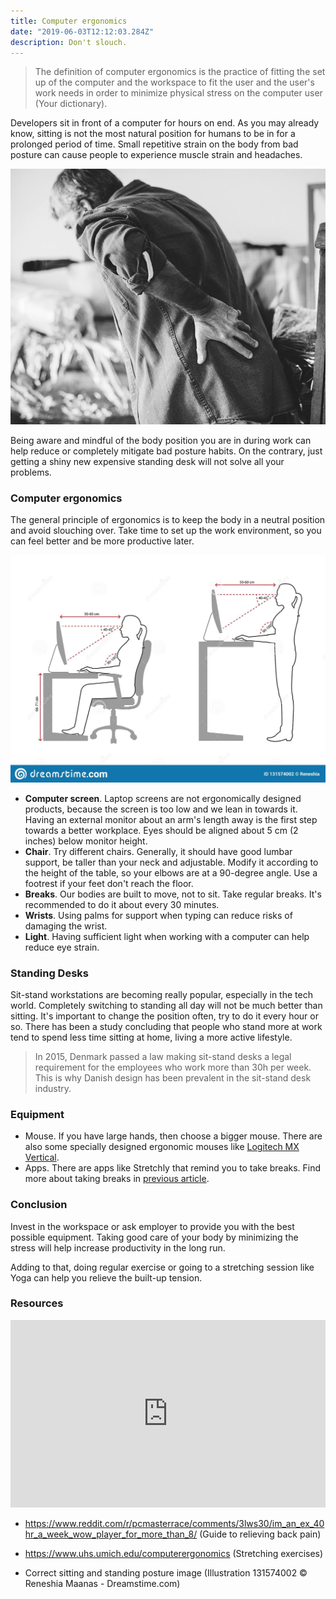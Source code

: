 ```yaml
---
title: Computer ergonomics
date: "2019-06-03T12:12:03.284Z"
description: Don't slouch.
---
```


> The definition of computer ergonomics is the practice of fitting the set up of the computer and the workspace to fit the user and the user's work needs in order to minimize physical stress on the computer user (Your dictionary).

Developers sit in front of a computer for hours on end. As you may already know, sitting is not the most natural position for humans to be in for a prolonged period of time. Small repetitive strain on the body from bad posture can cause people to experience muscle strain and headaches.

![Back pain](./back-pain.jpg)

Being aware and mindful of the body position you are in during work can help reduce or completely mitigate bad posture habits. On the contrary, just getting a shiny new expensive standing desk will not solve all your problems.

### Computer ergonomics

The general principle of ergonomics is to keep the body in a neutral position and avoid slouching over. Take time to set up the work environment, so you can feel better and be more productive later.

![Sit and stand posture](./sit-stand-posture.jpg)

- **Computer screen**. Laptop screens are not ergonomically designed products, because the screen is too low and we lean in towards it. Having an external monitor about an arm's length away is the first step towards a better workplace. Eyes should be aligned about 5 cm (2 inches) below monitor height.
- **Chair**. Try different chairs. Generally, it should have good lumbar support, be taller than your neck and adjustable. Modify it according to the height of the table, so your elbows are at a 90-degree angle. Use a footrest if your feet don't reach the floor.
- **Breaks**. Our bodies are built to move, not to sit. Take regular breaks. It's recommended to do it about every 30 minutes.
- **Wrists**. Using palms for support when typing can reduce risks of damaging the wrist.
- **Light**. Having sufficient light when working with a computer can help reduce eye strain.

### Standing Desks

Sit-stand workstations are becoming really popular, especially in the tech world. Completely switching to standing all day will not be much better than sitting. It's important to change the position often, try to do it every hour or so. There has been a study concluding that people who stand more at work tend to spend less time sitting at home, living a more active lifestyle.

> In 2015, Denmark passed a law making sit-stand desks a legal requirement for the employees who work more than 30h per week. This is why Danish design has been prevalent in the sit-stand desk industry.

### Equipment

- Mouse. If you have large hands, then choose a bigger mouse. There are also some specially designed ergonomic mouses like [Logitech MX Vertical](https://www.logitech.com/en-us/product/mx-vertical-ergonomic-mouse).
- Apps. There are apps like Stretchly that remind you to take breaks. Find more about taking breaks in [previous article](https://devhealth.io/breaks/).

### Conclusion

Invest in the workspace or ask employer to provide you with the best possible equipment. Taking good care of your body by minimizing the stress will help increase productivity in the long run.

Adding to that, doing regular exercise or going to a stretching session like Yoga can help you relieve the built-up tension.

### Resources

<iframe width="100%" height="300" scrolling="no" frameborder="no" allow="autoplay" src="https://w.soundcloud.com/player/?url=https%3A//api.soundcloud.com/tracks/604938687&color=%23ff5500&auto_play=false&hide_related=false&show_comments=true&show_user=true&show_reposts=false&show_teaser=true&visual=true"></iframe>

- https://www.reddit.com/r/pcmasterrace/comments/3lws30/im_an_ex_40hr_a_week_wow_player_for_more_than_8/ (Guide to relieving back pain)

- https://www.uhs.umich.edu/computerergonomics (Stretching exercises)

- Correct sitting and standing posture image (Illustration 131574002 © Reneshia Maanas - Dreamstime.com)
